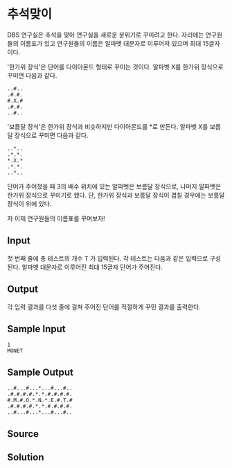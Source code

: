 # 추석맞이

DBS 연구실은 추석을 맞아 연구실을 새로운 분위기로 꾸미려고 한다.
자리에는 연구원들의 이름표가 있고 연구원들의 이름은 알파벳 대문자로 이루어져 있으며 최대 15글자이다.

'한가위 장식'은 단어를 다이아몬드 형태로 꾸미는 것이다.
알파벳 X를 한가위 장식으로 꾸미면 다음과 같다.

```
..#..
.#.#.
#.X.#
.#.#.
..#..
```

'보름달 장식'은 한가위 장식과 비슷하지만 다이아몬드를 *로 만든다.
알파벳 X를 보름달 장식으로 꾸미면 다음과 같다.

```
..*..
.*.*.
*.X.*
.*.*.
..*..
```

단어가 주어졌을 때 3의 배수 위치에 있는 알파벳은 보름달 장식으로, 나머지 알파벳은 한가위 장식으로 꾸미기로 했다.
단, 한가위 장식과 보름달 장식이 겹칠 경우에는 보름달 장식이 위에 있다.

자 이제 연구원들의 이름표를 꾸며보자!

## Input

첫 번째 줄에 총 테스트의 개수 T 가 입력된다. 각 테스트는 다음과 같은 입력으로 구성된다.
알파벳 대문자로 이루어진 최대 15글자 단어가 주어진다.

## Output

각 입력 결과를 다섯 줄에 걸쳐 주어진 단어를 적절하게 꾸민 결과를 출력한다.

## Sample Input

```
1
MONET
```

## Sample Output

```
..#...#...*...#...#..
.#.#.#.#.*.*.#.#.#.#.
#.M.#.O.*.N.*.E.#.T.#
.#.#.#.#.*.*.#.#.#.#.
..#...#...*...#...#..
```

## Source

## Solution
